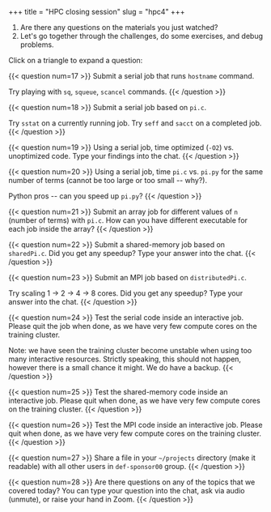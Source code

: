 +++
title = "HPC closing session"
slug = "hpc4"
+++

1. Are there any questions on the materials you just watched?
1. Let's go together through the challenges, do some exercises, and debug problems.

Click on a triangle to expand a question:

{{< question num=17 >}}
Submit a serial job that runs `hostname` command.

Try playing with `sq`, `squeue`, `scancel` commands.
{{< /question >}}

{{< question num=18 >}}
Submit a serial job based on `pi.c`.

Try `sstat` on a currently running job. Try `seff` and `sacct` on a completed job.
{{< /question >}}

{{< question num=19 >}}
Using a serial job, time optimized (`-O2`) vs. unoptimized code. Type your findings into the chat.
{{< /question >}}

{{< question num=20 >}}
Using a serial job, time `pi.c` vs. `pi.py` for the same number of terms (cannot be too large or too small -- why?).

Python pros -- can you speed up `pi.py`?
{{< /question >}}

{{< question num=21 >}}
Submit an array job for different values of `n` (number of terms) with `pi.c`. How can you have different executable for
each job inside the array?
{{< /question >}}

{{< question num=22 >}}
Submit a shared-memory job based on `sharedPi.c`. Did you get any speedup? Type your answer into the chat.
{{< /question >}}

{{< question num=23 >}}
Submit an MPI job based on `distributedPi.c`.

Try scaling 1 → 2 → 4 → 8 cores. Did you get any speedup? Type your answer into the chat.
{{< /question >}}

{{< question num=24 >}}
Test the serial code inside an interactive job. Please quit the job when done, as we have very few compute cores on the
training cluster.

Note: we have seen the training cluster become unstable when using too many interactive resources. Strictly speaking,
this should not happen, however there is a small chance it might. We do have a backup.
{{< /question >}}

{{< question num=25 >}}
Test the shared-memory code inside an interactive job. Please quit when done, as we have very few compute cores on the training cluster.
{{< /question >}}

{{< question num=26 >}}
Test the MPI code inside an interactive job. Please quit when done, as we have very few compute cores on the training cluster.
{{< /question >}}

{{< question num=27 >}}
Share a file in your `~/projects` directory (make it readable) with all other users in `def-sponsor00` group.
{{< /question >}}

{{< question num=28 >}}
Are there questions on any of the topics that we covered today? You can type your question into the chat, ask via audio
(unmute), or raise your hand in Zoom.
{{< /question >}}
